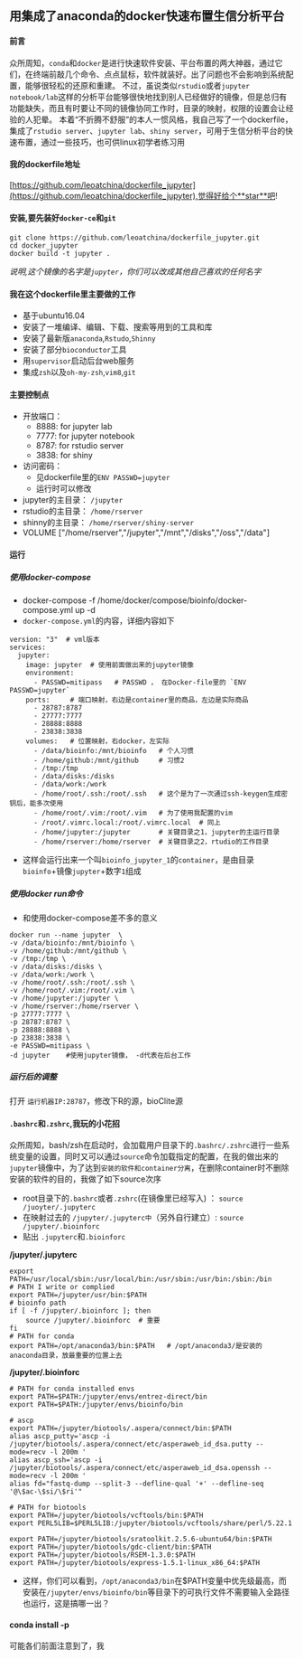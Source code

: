 ## 用集成了anaconda的docker快速布置生信分析平台
#### 前言
众所周知，`conda`和`docker`是进行快速软件安装、平台布置的两大神器，通过它们，在终端前敲几个命令、点点鼠标，软件就装好。出了问题也不会影响到系统配置，能够很轻松的还原和重建。
不过，虽说类似`rstudio`或者`jupyter notebook/lab`这样的分析平台能够很快地找到别人已经做好的镜像，但是总归有功能缺失，而且有时要让不同的镜像协同工作时，目录的映射，权限的设置会让经验的人犯晕。
本着“不折腾不舒服”的本人一惯风格，我自己写了一个dockerfile，集成了`rstudio server`、`jupyter lab`、`shiny server`，可用于生信分析平台的快速布置，通过一些技巧，也可供linux初学者练习用

#### 我的dockerfile地址
[https://github.com/leoatchina/dockerfile_jupyter](https://github.com/leoatchina/dockerfile_jupyter),觉得好给个**star**吧!

#### 安装,要先装好`docker-ce`和`git`
```
git clone https://github.com/leoatchina/dockerfile_jupyter.git
cd docker_jupyter
docker build -t jupyter . 
```
*说明,这个镜像的名字是`jupyter`，你们可以改成其他自己喜欢的任何名字*

#### 我在这个dockerfile里主要做的工作
- 基于ubuntu16.04
- 安装了一堆编译、编辑、下载、搜索等用到的工具和库
- 安装了最新版`anaconda`,`Rstudo`,`Shinny`
- 安装了部分`bioconductor`工具
- 用`supervisor`启动后台web服务
- 集成`zsh`以及`oh-my-zsh`,`vim8`,`git`


#### 主要控制点
- 开放端口：
  - 8888: for jupyter lab
  - 7777: for jupyter notebook
  - 8787: for rstudio server
  - 3838: for shiny
- 访问密码：
  - 见dockerfile里的`ENV PASSWD=jupyter`
  - 运行时可以修改
- jupyter的主目录： `/jupyter`
- rstudio的主目录： `/home/rserver`
- shinny的主目录： `/home/rserver/shiny-server`
- VOLUME ["/home/rserver","/jupyter","/mnt","/disks","/oss","/data"]



#### 运行
##### 使用docker-compose
- docker-compose -f /home/docker/compose/bioinfo/docker-compose.yml up -d
- `docker-compose.yml`的内容，详细内容如下
```
version: "3"  # vml版本
services:
  jupyter:  
    image: jupyter  # 使用前面做出来的jupyter镜像
    environment:
      - PASSWD=mitipass   # PASSWD ， 在Docker-file里的 `ENV PASSWD=jupyter`
    ports:     # 端口映射，右边是container里的商品，左边是实际商品
      - 28787:8787
      - 27777:7777
      - 28888:8888
      - 23838:3838
    volumes:   # 位置映射，右docker，左实际
      - /data/bioinfo:/mnt/bioinfo   # 个人习惯   
      - /home/github:/mnt/github     # 习惯2
      - /tmp:/tmp 
      - /data/disks:/disks           
      - /data/work:/work
      - /home/root/.ssh:/root/.ssh   # 这个是为了一次通过ssh-keygen生成密钥后，能多次使用
      - /home/root/.vim:/root/.vim   # 为了使用我配置的vim
      - /root/.vimrc.local:/root/.vimrc.local  # 同上
      - /home/jupyter:/jupyter       # 关键目录之1，jupyter的主运行目录 
      - /home/rserver:/home/rserver  # 关键目录之2，rtudio的工作目录 
```
- 这样会运行出来一个叫`bioinfo_jupyter_1`的`container`，是由目录`bioinfo`+镜像`jupyter`+数字`1`组成 


##### 使用docker run命令
- 和使用docker-compose差不多的意义
```
docker run --name jupyter  \
-v /data/bioinfo:/mnt/bioinfo \ 
-v /home/github:/mnt/github \
-v /tmp:/tmp \
-v /data/disks:/disks \
-v /data/work:/work \
-v /home/root/.ssh:/root/.ssh \
-v /home/root/.vim:/root/.vim \
-v /home/jupyter:/jupyter \
-v /home/rserver:/home/rserver \
-p 27777:7777 \
-p 28787:8787 \
-p 28888:8888 \
-p 23838:3838 \
-e PASSWD=mitipass \    
-d jupyter    #使用jupyter镜像， -d代表在后台工作
```

##### 运行后的调整
打开  `运行机器IP:28787`，修改下R的源，bioClite源


#### `.bashrc`和`.zshrc`,我玩的小花招
众所周知，bash/zsh在启动时，会加载用户目录下的`.bashrc/.zshrc`进行一些系统变量的设置，同时又可以通过`source`命令加载指定的配置，在我的做出来的`jupyter`镜像中，为了达到`安装的软件和container分离`，在删除container时不删除安装的软件的目的，我做了如下source次序
- root目录下的`.bashrc`或者`.zshrc`(在镜像里已经写入) ： `source /juoyter/.jupyterc`
- 在映射过去的 `/jupyter/.jupyterc中`（另外自行建立）:  `source /jupyter/.bioinforc`
- 贴出 `.jupyterc`和`.bioinforc`

**/jupyter/.jupyterc**
``` 
export PATH=/usr/local/sbin:/usr/local/bin:/usr/sbin:/usr/bin:/sbin:/bin 
# PATH I write or complied
export PATH=/jupyter/usr/bin:$PATH
# bioinfo path
if [ -f /jupyter/.bioinforc ]; then
    source /jupyter/.bioinforc  # 重要
fi
# PATH for conda
export PATH=/opt/anaconda3/bin:$PATH   # /opt/anaconda3/是安装的anaconda目录，放最重要的位置上去
```

**/jupyter/.bioinforc**
```
# PATH for conda installed envs
export PATH=$PATH:/jupyter/envs/entrez-direct/bin
export PATH=$PATH:/jupyter/envs/bioinfo/bin

# ascp
export PATH=/jupyter/biotools/.aspera/connect/bin:$PATH
alias ascp_putty='ascp -i /jupyter/biotools/.aspera/connect/etc/asperaweb_id_dsa.putty --mode=recv -l 200m '
alias ascp_ssh='ascp -i /jupyter/biotools/.aspera/connect/etc/asperaweb_id_dsa.openssh --mode=recv -l 200m '
alias fd="fastq-dump --split-3 --defline-qual '+' --defline-seq '@\$ac-\$si/\$ri'"

# PATH for biotools
export PATH=/jupyter/biotools/vcftools/bin:$PATH
export PERL5LIB=$PERL5LIB:/jupyter/biotools/vcftools/share/perl/5.22.1

export PATH=/jupyter/biotools/sratoolkit.2.5.6-ubuntu64/bin:$PATH
export PATH=/jupyter/biotools/gdc-client/bin:$PATH
export PATH=/jupyter/biotools/RSEM-1.3.0:$PATH
export PATH=/jupyter/biotools/express-1.5.1-linux_x86_64:$PATH
```

- 这样，你们可以看到，`/opt/anaconda3/bin`在$PATH变量中优先级最高，而安装在`/jupyter/envs/bioinfo/bin`等目录下的可执行文件不需要输入全路径也运行，这是搞哪一出？



#### conda install -p 
可能各们前面注意到了，我

